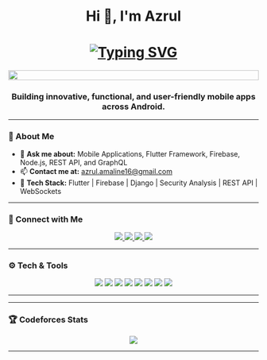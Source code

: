 <h1 align="center">Hi 👋, I'm Azrul</h1>

<h1 align="center">
  <a href="https://git.io/typing-svg">
    <img src="https://readme-typing-svg.herokuapp.com?font=Fira+Code&pause=1000&color=34F7FF&width=600&lines=Full-Stack+Hybrid+Mobile+App+Developer;Flutter+%7C+Node.js+%7C+MongoDB+%7C+GraphQL+%7C+REST+API;Building+Scalable+Apps+for+Android+and+iOS!" alt="Typing SVG" />
  </a>
</h1>

<p align="center">
  <img src="https://i.imgur.com/dBaSKWF.gif" height="20" width="100%">
</p>

<h3 align="center">Building innovative, functional, and user-friendly mobile apps across Android.</h3>

---

### 🌟 About Me
- 💬 **Ask me about:** Mobile Applications, Flutter Framework, Firebase, Node.js, REST API, and GraphQL  
- 📫 **Contact me at:** azrul.amaline16@gmail.com 
- 🚀 **Tech Stack:** Flutter | Firebase | Django | Security Analysis | REST API | WebSockets  

---

### 🤝 Connect with Me  
<p align="center">
  <a href="https://linkedin.com/in/azrul-amaline" target="_blank">
    <img src="https://img.shields.io/badge/-LinkedIn-blue?style=flat&logo=Linkedin&logoColor=white" />
  </a>
  <a href="https://fb.com/azrulamaline16" target="_blank">
    <img src="https://img.shields.io/badge/-Facebook-1877F2?style=flat&logo=Facebook&logoColor=white" />
  </a>
  <a href="https://codeforces.com/profile/Azrul_Amaline" target="_blank">
    <img src="https://img.shields.io/badge/-Codeforces-1F8ACB?style=flat&logo=Codeforces&logoColor=white" />
  </a>
  <a href="mailto:azrul.amaline16@gmail.com" target="_blank">
    <img src="https://img.shields.io/badge/-Email-D14836?style=flat&logo=Gmail&logoColor=white" />
  </a>
</p>

---

### ⚙️ Tech & Tools  
<p align="center">
  <img src="https://img.shields.io/badge/Flutter-%2302569B.svg?style=flat&logo=Flutter&logoColor=white" />
  <img src="https://img.shields.io/badge/Dart-%230175C2.svg?style=flat&logo=Dart&logoColor=white" />
  <img src="https://img.shields.io/badge/Django-%2343853D.svg?style=flat&logo=Node.js&logoColor=white" />
  <img src="https://img.shields.io/badge/REST%20API-%23000000.svg?style=flat&logo=REST&logoColor=white" />
    <img src="https://img.shields.io/badge/Firebase-%23039BE5.svg?style=flat&logo=Firebase&logoColor=white" />
  <img src="https://img.shields.io/badge/Git-%23F05033.svg?style=flat&logo=Git&logoColor=white" />
  <img src="https://img.shields.io/badge/C++-%2300599C.svg?style=flat&logo=c%2B%2B&logoColor=white" />
  <img src="https://img.shields.io/badge/Figma-%23F24E1E.svg?style=flat&logo=Figma&logoColor=white" />
</p>

---



---

### 🏆 Codeforces Stats  
<p align="center">
  <img src="https://raw.githubusercontent.com/your-github-username/cf-stats/main/output/light_card.svg#gh-dark-mode-only" />
</p>

---


